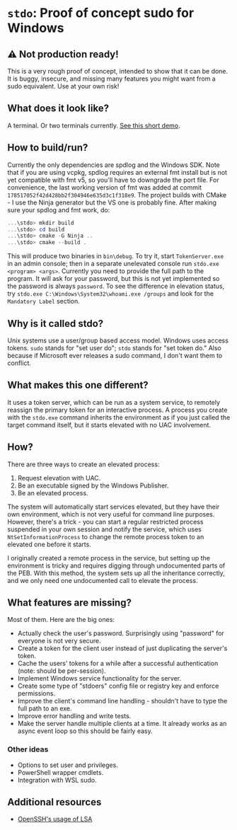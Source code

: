 # `stdo`: Proof of concept sudo for Windows

## ⚠ Not production ready!
This is a very rough proof of concept, intended to show that it can be done. It is buggy, insecure, and missing many features you might want from a sudo equivalent. Use at your own risk!

## What does it look like?
A terminal. Or two terminals currently. [See this short demo](https://raw.githubusercontent.com/parkovski/stdo/assets/demo.mp4).

## How to build/run?
Currently the only dependencies are spdlog and the Windows SDK. Note that if you are using vcpkg, spdlog requires an external fmt install but is not yet compatible with fmt v5, so you'll have to downgrade the port file. For convenience, the last working version of fmt was added at commit `178517052f42d428bb2f304946e635d3c1f318e9`. The project builds with CMake - I use the Ninja generator but the VS one is probably fine. After making sure your spdlog and fmt work, do:

```powershell
...\stdo> mkdir build
...\stdo> cd build
...\stdo> cmake -G Ninja ..
...\stdo> cmake --build .
```

This will produce two binaries in `bin\debug`. To try it, start `TokenServer.exe` in an admin console; then in a separate unelevated console run `stdo.exe <program> <args>`. Currently you need to provide the full path to the program. It will ask for your password, but this is not yet implemented so the password is always `password`. To see the difference in elevation status, try `stdo.exe C:\Windows\System32\whoami.exe /groups` and look for the `Mandatory Label` section.

## Why is it called stdo?
Unix systems use a user/group based access model. Windows uses access tokens. `sudo` stands for "set user do"; `stdo` stands for "set token do." Also because if Microsoft ever releases a sudo command, I don't want them to conflict.

## What makes this one different?
It uses a token server, which can be run as a system service, to remotely reassign the primary token for an interactive process. A process you create with the `stdo.exe` command inherits the environment as if you just called the target command itself, but it starts elevated with no UAC involvement.

## How?
There are three ways to create an elevated process:
1. Request elevation with UAC.
2. Be an executable signed by the Windows Publisher.
3. Be an elevated process.

The system will automatically start services elevated, but they have their own environment, which is not very useful for command line purposes. However, there's a trick - you can start a regular restricted process suspended in your own session and notify the service, which uses `NtSetInformationProcess` to change the remote process token to an elevated one before it starts.

I originally created a remote process in the service, but setting up the environment is tricky and requires digging through undocumented parts of the PEB. With this method, the system sets up all the inheritance correctly, and we only need one undocumented call to elevate the process.

## What features are missing?
Most of them. Here are the big ones:
- Actually check the user's password. Surprisingly using "password" for everyone is not very secure.
- Create a token for the client user instead of just duplicating the server's token.
- Cache the users' tokens for a while after a successful authentication (note: should be per-session).
- Implement Windows service functionality for the server.
- Create some type of "stdoers" config file or registry key and enforce permissions.
- Improve the client's command line handling - shouldn't have to type the full path to an exe.
- Improve error handling and write tests.
- Make the server handle multiple clients at a time. It already works as an async event loop so this should be fairly easy.

### Other ideas
- Options to set user and privileges.
- PowerShell wrapper cmdlets.
- Integration with WSL sudo.

## Additional resources
* [OpenSSH's usage of LSA](https://github.com/PowerShell/openssh-portable/blob/latestw_all/contrib/win32/win32compat/win32_usertoken_utils.c)
